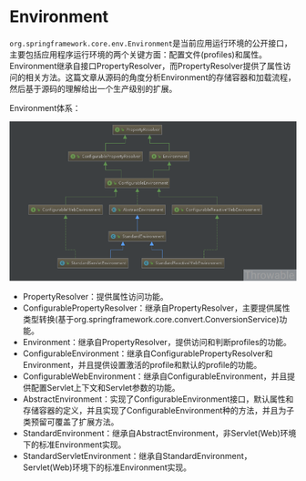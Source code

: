 # Environment

`org.springframework.core.env.Environment`是当前应用运行环境的公开接口，主要包括应用程序运行环境的两个关键方面：配置文件(profiles)和属性。Environment继承自接口PropertyResolver，而PropertyResolver提供了属性访问的相关方法。这篇文章从源码的角度分析Environment的存储容器和加载流程，然后基于源码的理解给出一个生产级别的扩展。

Environment体系：

![](./media/springboot_environment_202101151127.png)

- PropertyResolver：提供属性访问功能。
- ConfigurablePropertyResolver：继承自PropertyResolver，主要提供属性类型转换(基于org.springframework.core.convert.ConversionService)功能。
- Environment：继承自PropertyResolver，提供访问和判断profiles的功能。
- ConfigurableEnvironment：继承自ConfigurablePropertyResolver和Environment，并且提供设置激活的profile和默认的profile的功能。
- ConfigurableWebEnvironment：继承自ConfigurableEnvironment，并且提供配置Servlet上下文和Servlet参数的功能。
- AbstractEnvironment：实现了ConfigurableEnvironment接口，默认属性和存储容器的定义，并且实现了ConfigurableEnvironment种的方法，并且为子类预留可覆盖了扩展方法。
- StandardEnvironment：继承自AbstractEnvironment，非Servlet(Web)环境下的标准Environment实现。
- StandardServletEnvironment：继承自StandardEnvironment，Servlet(Web)环境下的标准Environment实现。